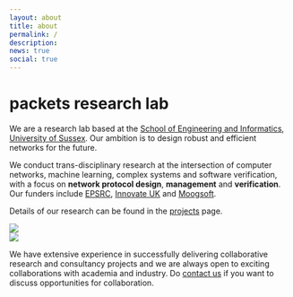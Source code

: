 ```yaml
---
layout: about
title: about
permalink: /
description:
news: true
social: true
---
```


# packets research lab

We are a research lab based at the [School of Engineering and Informatics](http://www.sussex.ac.uk/ei/), [University of Sussex](http://www.sussex.ac.uk/). Our ambition is to design robust and efficient networks for the future.

We conduct trans-disciplinary research at the intersection of computer networks, machine learning, complex systems and software verification, with a focus on **network protocol design**, **management** and **verification**. Our funders include [EPSRC](https://epsrc.ukri.org/), [Innovate UK](https://www.gov.uk/government/organisations/innovate-uk) and [Moogsoft](https://www.moogsoft.com/).

Details of our research can be found in the [projects](/projects) page.

<div class="row justify-content-sm-center">
    <div class="col-sm-8 mt-3 mb-3 mt-md-0">
        <img class="img-fluid rounded z-depth-1" src="{{ '/assets/img/network-earth.jpg' | relative_url }}"/>
    </div>
    <div class="col-sm-4 mt-3 mb-3 mt-md-0">
        <img class="img-fluid rounded z-depth-1" src="{{ '/assets/img/fiber-portrait.jpg' | relative_url }}"/>
    </div>
</div>

We have extensive experience in successfully delivering collaborative research and consultancy projects and we are always open to exciting collaborations with academia and industry. Do <a href="mailto:G.Parisis@sussex.ac.uk">contact us</a> if you want to discuss opportunities for collaboration.


<!--
You can also put regular text between your rows of images.
Say you wanted to write a little bit about your project before you posted the rest of the images.
You describe how you toiled, sweated, *bled* for your project, and then... you reveal it's glory in the next row of images.


<div class="row justify-content-sm-center">
    <div class="col-sm-8 mt-3 mt-md-0">
        <img class="img-fluid rounded z-depth-1" src="{{ '/assets/img/6.jpg' | relative_url }}" alt="" title="example image"/>
    </div>
    <div class="col-sm-4 mt-3 mt-md-0">
        <img class="img-fluid rounded z-depth-1" src="{{ '/assets/img/11.jpg' | relative_url }}" alt="" title="example image"/>
    </div>
</div>
<div class="caption">
    You can also have artistically styled 2/3 + 1/3 images, like these.
</div> -->
